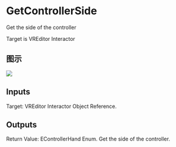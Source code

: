 # GetControllerSide

Get the side of the controller

Target is VREditor Interactor

## 图示

![]($-20221218-21230336.png)

## Inputs

Target: VREditor Interactor Object Reference.  

## Outputs

Return Value: EControllerHand Enum. Get the side of the controller.

